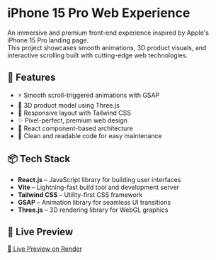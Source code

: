 # iPhone 15 Pro Web Experience

An immersive and premium front-end experience inspired by Apple's iPhone 15 Pro landing page.  
This project showcases smooth animations, 3D product visuals, and interactive scrolling built with cutting-edge web technologies.

## 🚀 Features

- ⚡ Smooth scroll-triggered animations with GSAP
- 🎨 3D product model using Three.js
- 🧩 Responsive layout with Tailwind CSS
- ✨ Pixel-perfect, premium web design
- 🎯 React component-based architecture
- 💬 Clean and readable code for easy maintenance

## 📦 Tech Stack

- **React.js** – JavaScript library for building user interfaces
- **Vite** – Lightning-fast build tool and development server
- **Tailwind CSS** – Utility-first CSS framework
- **GSAP** – Animation library for seamless UI transitions
- **Three.js** – 3D rendering library for WebGL graphics

## 📸 Live Preview

[🚀 Live Preview on Render](https://iphone-ui.onrender.com)





